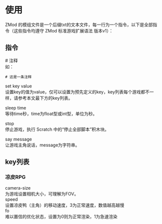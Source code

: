 # 使用
ZMod 的模组文件是一个后缀txt的文本文件，每一行为一个指令，以下是全部指令（这些指令均遵守 ZMod 标准游戏扩展语法 版本v1）：
## 指令
\# 注释  
如：  

```
# 这是一条注释  
```
set key value  
设置key的值为value，仅可以设置为预先定义的key，key列表每个游戏都不一样，请参考本文最下方的key列表。  

sleep time  
等待time秒，time为float型或int型，单位为秒。  

stop  
停止游戏，执行 Scratch 中的“停止全部脚本”积木块。  

say message  
让游戏主角说话，message为字符串。  

## key列表
### 凉皮RPG
camera-size  
为游戏设置相机大小，可理解为FOV。  
speed  
设置凉皮鸭（主角）的移动速度，3为正常速度，数值越高越慢  
fo  
难以置信的优化状态，设置为0则为正常渲染，1为急速渲染
